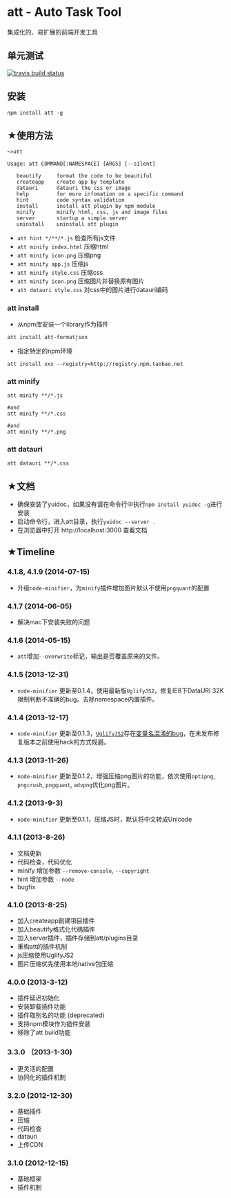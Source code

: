 att - Auto Task Tool
=====
集成化的、易扩展的前端开发工具


单元测试
------
[![travis build status](https://api.travis-ci.org/colorhook/att.png)](https://www.travis-ci.org/colorhook/att)

安装
------

```shell
npm install att -g
```

★使用方法
--------

```shell
~>att

Usage: att COMMAND[:NAMESPACE] [ARGS] [--silent]

   beautify     format the code to be beautiful
   createapp    create app by template
   datauri      datauri the css or image
   help         for more infomation on a specific command
   hint         code syntax validation
   install      install att plugin by npm module
   minify       minify html, css, js and image files
   server       startup a simple server
   uninstall    uninstall att plugin

```

* `att hint */**/*.js` 检查所有js文件
* `att minify index.html`  压缩html
* `att minify icon.png`  压缩png
* `att minify app.js`  压缩js
* `att minify style.css`  压缩css
* `att minify icon.png` 压缩图片并替换原有图片
* `att datauri style.css`  对css中的图片进行datauri编码



### att install


* 从npm库安装一个library作为插件

```
att install att-formatjson
```


* 指定特定的npm环境

```
att install xxx --registry=http://registry.npm.taobao.net
```

### att minify

```
att minify **/*.js

#and
att minify **/*.css

#and
att minify **/*.png
```

### att datauri

```
att datauri **/*.css
```

★文档
--------
- 确保安装了yuidoc，如果没有请在命令行中执行`npm install yuidoc -g`进行安装
- 启动命令行，进入att目录，执行`yuidoc --server .`
- 在浏览器中打开 http://localhost:3000 查看文档


★Timeline
----------------

### 4.1.8, 4.1.9 (2014-07-15)

* 升级`node-minifier`，为`minify`插件增加图片默认不使用`pngquant`的配置

### 4.1.7 (2014-06-05)

* 解决mac下安装失败的问题

### 4.1.6 (2014-05-15)
* `att`增加`--overwrite`标记，输出是否覆盖原来的文件。

### 4.1.5 (2013-12-31)
* `node-minifier` 更新至0.1.4，使用最新版`UglifyJS2`，修复IE8下DataURI 32K限制判断不准确的bug。去除namespace内置插件。

### 4.1.4 (2013-12-17)
* `node-minifier` 更新至0.1.3，[`UglifyJS2`](https://github.com/mishoo/UglifyJS2)存在[变量名混淆的bug](https://github.com/mishoo/UglifyJS2/issues/242)，在未发布修复版本之前使用hack的方式规避。

### 4.1.3 (2013-11-26)
* `node-minifier` 更新至0.1.2，增强压缩png图片的功能，依次使用`optipng`, `pngcrush`, `pngquant`, `advpng`优化png图片。

### 4.1.2 (2013-9-3)
* `node-minifier` 更新至0.1.1，压缩JS时，默认将中文转成Unicode

### 4.1.1 (2013-8-26)
* 文档更新
* 代码检查，代码优化
* minify 增加参数 `--remove-console`, `--copyright`
* hint 增加参数 `--node`
* bugfix

### 4.1.0 (2013-8-25)
* 加入createapp創建項目插件
* 加入beautify格式化代碼插件
* 加入server插件，插件存储到att/plugins目录
* 重构att的插件机制
* js压缩使用UglifyJS2
* 图片压缩优先使用本地native包压缩

### 4.0.0 (2013-3-12)
* 插件延迟初始化
* 安装卸载插件功能
* 插件取别名的功能 (deprecated)
* 支持npm模块作为插件安装
* 移除了att build功能

### 3.3.0 （2013-1-30)
* 更灵活的配置
* 协同化的插件机制

### 3.2.0 (2012-12-30)
* 基础插件
* 压缩
* 代码检查
* datauri
* 上传CDN

### 3.1.0 (2012-12-15)
* 基础框架
* 插件机制